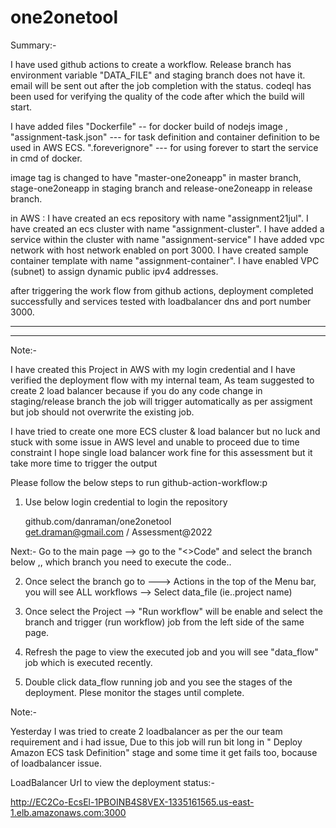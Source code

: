 # one2onetool

Summary:-

I have used github actions to create a workflow.
Release branch has environment variable "DATA_FILE" and staging branch does not have it. 
email will be sent out after the job completion with the status. 
codeql has been used for verifying the quality of the code after which the build will start.

I have added files "Dockerfile" -- for docker build of nodejs image , 
                    "assignment-task.json" --- for task definition and container definition to be used in AWS ECS.
                    ".foreverignore" --- for using forever to start the service in cmd of docker. 
                    
image tag is changed to have "master-one2oneapp" in master branch, stage-one2oneapp in staging branch and release-one2oneapp in release branch.

in AWS :
 I have created an ecs repository with name "assignment21jul".
 I have created an ecs cluster with name "assignment-cluster".
 I have added a service within the cluster with name "assignment-service"
 I have added vpc network with host network enabled on port 3000.
 I have created sample container template with name "assignment-container".
 I have enabled VPC (subnet) to assign dynamic public ipv4 addresses. 
 
after triggering the work flow from github actions, deployment completed successfully and services tested with loadbalancer dns and port number 3000. 


****************************************************************************************************************************************************************
----------------------------------------------------------------------------------------------------------------------------------------------------------------


Note:-

I have created this Project in AWS with my login credential and I have verified the deployment flow with my internal team, As team suggested to create 2 load balancer 
because if you do any code change in staging/release branch  the job will trigger automatically as per assigment but job should not overwrite the existing job.

I have tried to create one more  ECS cluster & load balancer but no luck and stuck with some issue in AWS level and unable to proceed due to time constraint
I hope single load balancer work fine for this assessment but it take more time to trigger the output

Please follow the below steps to run github-action-workflow:p

1) Use below login credential to login the repository 

   github.com/danraman/one2onetool   
     get.draman@gmail.com / Assessment@2022
	 
  Next:- Go to the main page --> go to the "<>Code"   and select the branch below ,, which branch you need to execute the code..
  
 
2) Once select the branch  go to ---> Actions in the top of the Menu bar, you will see ALL workflows --> Select  data_file (ie..project name)

3)  Once select the Project --> "Run workflow" will be enable  and select the branch  and  trigger (run workflow)  job  from the left side of the same page.

4) Refresh the page to view the executed job and you will see "data_flow" job which is executed recently.

5) Double click  data_flow running job and you see the stages of the deployment. Plese monitor the stages until complete.

Note:- 

Yesterday I was tried to create 2 loadbalancer as per the our team requirement and i had issue, Due to this job will run bit long in " Deploy Amazon ECS task Definition" stage and some time it get fails too, bocause of loadbalancer issue.

   LoadBalancer Url to view the deployment status:-
   
   http://EC2Co-EcsEl-1PBOINB4S8VEX-1335161565.us-east-1.elb.amazonaws.com:3000

